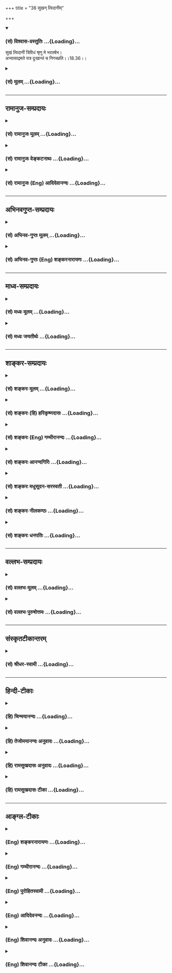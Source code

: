 +++
title = "36 सुखन् त्विदानीम्"

+++
<div class="js_include" newlevelforh1="3" title="(सं) विश्वास-प्रस्तुतिः" unfilled url="/purANam/mahAbhAratam/06-bhIShma-parva/02-bhagavad-gItA-parva/saMskRtam/vishvAsa-prastutiH/18_moxa-saMnyAsa-yogaH/36_sukhan_tvidAnIm.md">
<details open><summary><h3>(सं) विश्वास-प्रस्तुतिः ...{Loading}...</h3></summary>

सुखं त्विदानीं त्रिविधं श्रृणु मे भरतर्षभ।  
अभ्यासाद्रमते यत्र दुःखान्तं च निगच्छति।।18.36।।
</details>
</div>
<div class="js_include collapsed" newlevelforh1="3" title="(सं) मूलम्" unfilled url="/purANam/mahAbhAratam/06-bhIShma-parva/02-bhagavad-gItA-parva/saMskRtam/mUlam/18_moxa-saMnyAsa-yogaH/36_sukhan_tvidAnIm.md">
<details><summary><h3>(सं) मूलम् ...{Loading}...</h3></summary>

सुखं त्विदानीं त्रिविधं श्रृणु मे भरतर्षभ।  
अभ्यासाद्रमते यत्र दुःखान्तं च निगच्छति।।18.36।।
</details>
</div>


_________________
## रामानुज-सम्प्रदायः
<div class="js_include collapsed" newlevelforh1="3" title="(सं) रामानुजः मूलम्" unfilled url="/purANam/mahAbhAratam/06-bhIShma-parva/02-bhagavad-gItA-parva/saMskRtam/rAmAnujaH/mUlam/18_moxa-saMnyAsa-yogaH/36_sukhan_tvidAnIm.md">
<details><summary><h3>(सं) रामानुजः मूलम् ...{Loading}...</h3></summary>

।।18.36।। पूर्वोक्ताः सर्वे ज्ञानकर्मकर्त्रादयो यच्छेषभूताः; तत् च सुखं
गुणतः **त्रिविधम् इदानीं श्रृणु।** यस्मिन् सुखे चिरकालाभ्यासात् क्रमेण
निरतिशयां रतिं प्राप्नोति **दुःखान्तं च निगच्छति;** निखिलस्य सांसारिकस्य
दुःखस्य अन्तं निगच्छति। तद् एव विशिनष्टि --

</details>
</div>
<div class="js_include collapsed" newlevelforh1="3" title="(सं) रामानुजः वेङ्कटनाथः" unfilled url="/purANam/mahAbhAratam/06-bhIShma-parva/02-bhagavad-gItA-parva/saMskRtam/rAmAnujaH/venkaTanAthaH/18_moxa-saMnyAsa-yogaH/36_sukhan_tvidAnIm.md">
<details><summary><h3>(सं) रामानुजः वेङ्कटनाथः ...{Loading}...</h3></summary>

  
  
।।18.36।। अनन्तरग्रन्थसङ्गत्यर्थं तुशब्दद्योतितं व्यनक्ति -- पूर्वोक्ता
इति। भरतर्षभशब्दोऽत्र
प्रकृष्टसात्त्विकसुखसङ्गयोग्यताज्ञापनार्थः। इदानीमिति --
साधनभेदस्योक्तस्य साध्यभेदाकाङ्क्षावसर इत्यर्थः।
आपातमधुरत्वाभावात्सात्त्विकस्याभ्याससापेक्षत्वं लोकेऽप्याभ्यासिकी
क्षुद्रा प्रीतिरस्ति तद्व्युदासायक्रमेण निरतिशयामित्युक्तम्। रतिम् --
अत्यन्तादरमित्यर्थः। दुःखशब्दस्याऽत्र
सङ्कोचकाभावात्कृत्स्नविषयत्वोक्तिः।  
  

</details>
</div>
<div class="js_include collapsed" newlevelforh1="3" title="(सं) रामानुजः (Eng) आदिदेवानन्दः" unfilled url="/purANam/mahAbhAratam/06-bhIShma-parva/02-bhagavad-gItA-parva/saMskRtam/rAmAnujaH/english/AdidevAnandaH/18_moxa-saMnyAsa-yogaH/36_sukhan_tvidAnIm.md">
<details><summary><h3>(सं) रामानुजः (Eng) आदिदेवानन्दः ...{Loading}...</h3></summary>

18.36 Now, hear about the pleasure to which the knowledge, action, agent
etc., already mentioned are all subservient and which is threefold
according to the Gunas. ৷৷. That pleasure in which a person, through
long practice extending over a long time, gradually attains to
incomparable joy and never again is engulfed by the pain of life in
Samsara. Sri Krsna explains the same:

</details>
</div>


_________________
## अभिनवगुप्त-सम्प्रदायः
<div class="js_include collapsed" newlevelforh1="3" title="(सं) अभिनव-गुप्तः मूलम्" unfilled url="/purANam/mahAbhAratam/06-bhIShma-parva/02-bhagavad-gItA-parva/saMskRtam/abhinava-guptaH/mUlam/18_moxa-saMnyAsa-yogaH/36_sukhan_tvidAnIm.md">
<details><summary><h3>(सं) अभिनव-गुप्तः मूलम् ...{Loading}...</h3></summary>

।।18.36 -- 18.39।। सुखमित्यादि तामसमुदाहृतमित्यन्तम्। तदात्वे;
अभ्यासकाले। विषमिव; जन्मशताभ्यस्तविषयसङ्गस्य दुष्परिहारत्वात्। उक्तं च
श्रुतौ -- क्षुरस्य धारा विषमा दुरत्यया इत्यादि। आत्मप्रसादात्
बुद्धिप्रसादो जायते; अन्यस्यापेक्ष्यमाणस्याभावात्। विषयेन्द्रियाणां
परस्परसंयोगज़ं,+++(S; -- संप्रयोगजम् )+++ सुखम्; चक्षुष इव रूपसंबन्धात्।
निद्रातः आलस्येन प्रमादेन +++(S; ; N आलस्येन शठतया प्रमादेन )+++ पूर्वं
व्याख्यातेन यत् सुखं तत्तामसम्।

</details>
</div>
<div class="js_include collapsed" newlevelforh1="3" title="(सं) अभिनव-गुप्तः (Eng) शङ्करनारायणः" unfilled url="/purANam/mahAbhAratam/06-bhIShma-parva/02-bhagavad-gItA-parva/saMskRtam/abhinava-guptaH/english/shankaranArAyaNaH/18_moxa-saMnyAsa-yogaH/36_sukhan_tvidAnIm.md">
<details><summary><h3>(सं) अभिनव-गुप्तः (Eng) शङ्करनारायणः ...{Loading}...</h3></summary>

18.36 See Comment under 18.39

</details>
</div>


_________________
## माध्व-सम्प्रदायः
<div class="js_include collapsed" newlevelforh1="3" title="(सं) मध्वः मूलम्" unfilled url="/purANam/mahAbhAratam/06-bhIShma-parva/02-bhagavad-gItA-parva/saMskRtam/madhvaH/mUlam/18_moxa-saMnyAsa-yogaH/36_sukhan_tvidAnIm.md">
<details><summary><h3>(सं) मध्वः मूलम् ...{Loading}...</h3></summary>

।।18.36।। Sri Madhvacharya did not comment on this sloka.,

</details>
</div>
<div class="js_include collapsed" newlevelforh1="3" title="(सं) मध्वः जयतीर्थः" unfilled url="/purANam/mahAbhAratam/06-bhIShma-parva/02-bhagavad-gItA-parva/saMskRtam/madhvaH/jayatIrthaH/18_moxa-saMnyAsa-yogaH/36_sukhan_tvidAnIm.md">
<details><summary><h3>(सं) मध्वः जयतीर्थः ...{Loading}...</h3></summary>

।।18.36।। Sri Jayatirtha did not comment on this sloka.  
  

</details>
</div>


_________________
## शाङ्कर-सम्प्रदायः
<div class="js_include collapsed" newlevelforh1="3" title="(सं) शङ्करः मूलम्" unfilled url="/purANam/mahAbhAratam/06-bhIShma-parva/02-bhagavad-gItA-parva/saMskRtam/shankaraH/mUlam/18_moxa-saMnyAsa-yogaH/36_sukhan_tvidAnIm.md">
<details><summary><h3>(सं) शङ्करः मूलम् ...{Loading}...</h3></summary>

।।18.36।। --,**सुखं तु इदानीं त्रिविधं शृणु;** समाधानं कुरु इत्येतत्;
**मे** मम **भरतर्षभ। अभ्यासात्** परिचयात् आवृत्तेः **रमते** रतिं
प्रतिपद्यते **यत्र** यस्मिन् सुखानुभवे **दुःखान्तं च** दुःखावसानं
दुःखोपशमं च **निगच्छति** निश्चयेन प्राप्नोति।।

</details>
</div>
<div class="js_include collapsed" newlevelforh1="3" title="(सं) शङ्करः (हि) हरिकृष्णदासः" unfilled url="/purANam/mahAbhAratam/06-bhIShma-parva/02-bhagavad-gItA-parva/saMskRtam/shankaraH/hindI/harikRShNadAsaH/18_moxa-saMnyAsa-yogaH/36_sukhan_tvidAnIm.md">
<details><summary><h3>(सं) शङ्करः (हि) हरिकृष्णदासः ...{Loading}...</h3></summary>

।।18.36।। गुणभेदके अनुसार क्रियाओं और कारकोंके तीनतीन प्रकारके भेद कहे अब
फलस्वरूप सुखके तीन तरहके भेद कहे जाते हैं --, हे भरतर्षभ अब तू मुझसे तीन
तरहके सुखको भी सुन; अर्थात् सुननेके लिये चित्तको समाहित कर। जिस सुखमें
मनुष्य अभ्याससे रमता है अर्थात् जिस सुखके अनुभवमें बारम्बार आवृत्ति
करनेसे मनुष्यका प्रेम हुआ करता है और जहाँ मनुष्य ( अपने ) दुःखोंका अन्त
पाता है अर्थात् जहाँ उसके सारे दुःखोंकी निःसन्देह निवृत्ति हो जाया करती
है।

</details>
</div>
<div class="js_include collapsed" newlevelforh1="3" title="(सं) शङ्करः (Eng) गम्भीरानन्दः" unfilled url="/purANam/mahAbhAratam/06-bhIShma-parva/02-bhagavad-gItA-parva/saMskRtam/shankaraH/english/gambhIrAnandaH/18_moxa-saMnyAsa-yogaH/36_sukhan_tvidAnIm.md">
<details><summary><h3>(सं) शङ्करः (Eng) गम्भीरानन्दः ...{Loading}...</h3></summary>

18.36 Idanim, now; srnu, hear; me, from Me i.e. be attentive to what I
say; tu, as regards; the trividham, three kinds of; sukham, joy, O scion
of the Bharata dynasty. Yatra, that in which; ramate, one delights,
derives pleasure; abhyasat, owing to habit, due to freent repetition;
and in the experinece of which joy one nigacchati, certainly attains;
duhkhantam, the cessation of sorrow-.

</details>
</div>
<div class="js_include collapsed" newlevelforh1="3" title="(सं) शङ्करः आनन्दगिरिः" unfilled url="/purANam/mahAbhAratam/06-bhIShma-parva/02-bhagavad-gItA-parva/saMskRtam/shankaraH/AnandagiriH/18_moxa-saMnyAsa-yogaH/36_sukhan_tvidAnIm.md">
<details><summary><h3>(सं) शङ्करः आनन्दगिरिः ...{Loading}...</h3></summary>

।।18.36।। वृत्तमनूद्यानन्तरश्लोकतात्पर्यमाह -- **गुणेत्यादिना।**
क्रियाकारकाणां गुणतस्त्रैविध्योक्त्यनन्तरं फलस्य सुखस्य
त्रैविध्योक्त्यवसरे सतीत्याह -- **इदानीमिति।** हेयोपादेयभेदार्थं
त्रैविध्यं समाधानमैकाग्र्यं मम वचनादिति शेषः। यत्रेत्युभयत्र संबध्यते
तत्ति्रविधं सुखमिति पूर्वेण संबन्धः।

</details>
</div>
<div class="js_include collapsed" newlevelforh1="3" title="(सं) शङ्करः मधुसूदन-सरस्वती" unfilled url="/purANam/mahAbhAratam/06-bhIShma-parva/02-bhagavad-gItA-parva/saMskRtam/shankaraH/madhusUdana-sarasvatI/18_moxa-saMnyAsa-yogaH/36_sukhan_tvidAnIm.md">
<details><summary><h3>(सं) शङ्करः मधुसूदन-सरस्वती ...{Loading}...</h3></summary>

।।18.36।। एवं क्रियाणां कारणानां च गुणतस्त्रैविध्यमुक्त्वा तत्फलस्य
सुखस्य त्रैविध्यं प्रतिजानीते श्लोकार्धेन -- सुखं त्विति। मे मम वचनात्
शृणु हेयोपादेयविवेकार्थं व्यासङ्गान्तरनिवारणेन मनः स्थिरीकुरु। हे
भरतर्षभेति योग्यता दर्शिता। सात्त्विकं सुखमाह सार्धेन -- अभ्यासादिति।
यत्र समाधिसुखेऽभ्यासादतिपरिचयाद्रमते परितृप्तो भवति नतु विषयसुख इव
सद्यएव यस्मिन् रममाणश्च दुःखस्य सर्वस्याप्यन्तमवसानं नितरां गच्छति नतु
विषयसुख इवान्ते महद्दुःखम्।

</details>
</div>
<div class="js_include collapsed" newlevelforh1="3" title="(सं) शङ्करः नीलकण्ठः" unfilled url="/purANam/mahAbhAratam/06-bhIShma-parva/02-bhagavad-gItA-parva/saMskRtam/shankaraH/nIlakaNThaH/18_moxa-saMnyAsa-yogaH/36_sukhan_tvidAnIm.md">
<details><summary><h3>(सं) शङ्करः नीलकण्ठः ...{Loading}...</h3></summary>

।।18.36।। गुणभेदेन क्रियाणां कारकाणां च त्रैविध्यमुक्तं तत्फलस्य सुखस्य
त्रैविध्यमाह -- **सुखं त्वित्यादिना।** अभ्यासात्पौनःपुन्येन सेवनात्।
यत्र सात्त्विके राजसे तामसे वा सुखे रमते रतिं प्राप्नोति। यया रत्या
दुःखस्य पुत्रशोकादेरप्यन्तमवसानं निगच्छति निश्चयेन प्राप्नोति तत्सुखं
त्रिविधं श्रृणु। यदा त्वयमप्यर्थः सात्त्विकसुखस्यैव लक्षणार्थस्तदा यत्र
समाधिसुखे अभ्यासाद्रमते न तु विषयसुख इव रागात् दुःखान्तं मोक्षं च
निगच्छतीत्यर्थः।

</details>
</div>
<div class="js_include collapsed" newlevelforh1="3" title="(सं) शङ्करः धनपतिः" unfilled url="/purANam/mahAbhAratam/06-bhIShma-parva/02-bhagavad-gItA-parva/saMskRtam/shankaraH/dhanapatiH/18_moxa-saMnyAsa-yogaH/36_sukhan_tvidAnIm.md">
<details><summary><h3>(सं) शङ्करः धनपतिः ...{Loading}...</h3></summary>

।।18.36।। एवं क्रियाणां कारकाणां च गुणतस्त्रिविधो भेद उक्तोऽथेदानीं फलस्य
च सुखस्य त्रिविधं भेदं वक्तुमारभते। सुखं तु इदानीं त्रिविधं मे मम
वचनाच्छृणु अवधारय। त्रिविधस्यापि सुखस्य सामान्यलक्षणमाह --
अभ्यासादावृत्तेर्यन्न सात्त्विकादिसुखे रमते यत्र रममाणश्च
दुःखस्यान्तमवसानं च निगच्छति निश्चयेन प्राप्नेति। भरतर्षमेतिसंबोधयन्
सुखस्य त्रैविध्यं मम वचनाच्छ्रुत्वा सात्त्विकं सुखमनुभवितुं योग्योऽसीति
सूचयति। तत्र सात्त्विकं सुखमाह सार्धेन। यत्र
यस्मिन्सुखेऽभ्यासादतिपरिचयाद्रमते नतु विषयसुखइव सहसा रतिं
प्राप्नोतीत्यपरे। भाष्यस्य समानतया न तद्विरोधः।

</details>
</div>


_________________
## वल्लभ-सम्प्रदायः
<div class="js_include collapsed" newlevelforh1="3" title="(सं) वल्लभः मूलम्" unfilled url="/purANam/mahAbhAratam/06-bhIShma-parva/02-bhagavad-gItA-parva/saMskRtam/vallabhaH/mUlam/18_moxa-saMnyAsa-yogaH/36_sukhan_tvidAnIm.md">
<details><summary><h3>(सं) वल्लभः मूलम् ...{Loading}...</h3></summary>

।।18.36।। सुखस्य त्रैविध्यं प्रतिजानन्नाह -- सुखमिति। यत्र सुखे
चिरकालाभ्यासात्क्रमेण निरतिशयां रतिं मन्यते सांसर्गिकदुःखस्य चान्तं च
नितरां गच्छति।

</details>
</div>
<div class="js_include collapsed" newlevelforh1="3" title="(सं) वल्लभः पुरुषोत्तमः" unfilled url="/purANam/mahAbhAratam/06-bhIShma-parva/02-bhagavad-gItA-parva/saMskRtam/vallabhaH/puruShottamaH/18_moxa-saMnyAsa-yogaH/36_sukhan_tvidAnIm.md">
<details><summary><h3>(सं) वल्लभः पुरुषोत्तमः ...{Loading}...</h3></summary>

  
  
।।18.36।। एवं धृतित्रैविध्यमुक्त्वा तस्याः सुखफलात्मकत्वात्
मुखत्रैविध्यकथनं प्रतिजानीते -- सुखमिति। इदानीं धृतिज्ञानानन्तरं सुखं
पुनस्त्रिविधं; हे भरतर्षभ सुखश्रवणयोग्य मे मत्तः शृणु। एवं प्रतिज्ञाय
तत्त्रैविध्यमाह -- अभ्यासादिति। अभ्यासात् निरन्तरानुशीलनात् यत्र यस्मिन्
रमते आनन्दानुभवं प्राप्नोति; नत्वाऽऽपाततो विषयसुख इव
क्षणमात्रानुभवमाप्नोति; च पुनः यदनुशीलने दुःखान्तं संसारान्तं नितरां
गच्छति।  
  

</details>
</div>


_________________
## संस्कृतटीकान्तरम्
<div class="js_include collapsed" newlevelforh1="3" title="(सं) श्रीधर-स्वामी" unfilled url="/purANam/mahAbhAratam/06-bhIShma-parva/02-bhagavad-gItA-parva/saMskRtam/shrIdhara-svAmI/18_moxa-saMnyAsa-yogaH/36_sukhan_tvidAnIm.md">
<details><summary><h3>(सं) श्रीधर-स्वामी ...{Loading}...</h3></summary>

।।18.36।। सुखस्य त्रैविध्यं प्रतिजानीते अर्धेन **-- सुखमिति।**
स्पष्टार्थः। तत्र सात्त्विकं सुखमाह -- अभ्यासादिति सार्धेन। यत्र
यस्मिन्सुखे अभ्यासादतिपरिचयाद्रमते नतु विषयसुख इव सहसा रतिं प्राप्नोति।
यस्मिन् रममाणश्च दुःखस्यान्तमवसानं नितरां गच्छति प्राप्नोति।

</details>
</div>


_________________
## हिन्दी-टीकाः
<div class="js_include collapsed" newlevelforh1="3" title="(हि) चिन्मयानन्दः" unfilled url="/purANam/mahAbhAratam/06-bhIShma-parva/02-bhagavad-gItA-parva/hindI/chinmayAnandaH/18_moxa-saMnyAsa-yogaH/36_sukhan_tvidAnIm.md">
<details><summary><h3>(हि) चिन्मयानन्दः ...{Loading}...</h3></summary>

।।18.36।। इस अध्याय में प्रतिपादित विचारों के विकास क्रम में सर्वप्रथम
कार्य सम्पादन के तीन तत्त्वों ज्ञान; कर्ता और कर्म का वर्णन किया गया है।
तत्पश्चात् कर्म के प्रेरक; नियामक और मार्गनिर्देशक दो तत्त्वों; बुद्धि
और धृति का विस्तृत विवेचन किया गया है। भगवान् श्रीकृष्ण ने इन सब के
त्रिविध भेदों को पृथक्पृथक् रूप से दर्शाया है। प्रत्येक कर्ता अपने
कर्मक्षेत्र में; अपने ज्ञान से निर्देशित बुद्धि से शासित और धृति से
लक्ष्य को धारण करके कर्म करता है। इस प्रकार कार्य की शारीरिक एवं प्राणिक
संरचना का विश्लेषण एवं निरीक्षण पूर्ण होता है। अब; विचार्य विषय है कार्य
का मनोविज्ञान। मनुष्य किस लिए कर्म करता है प्राणियों की प्रवृत्तियों का
अवलोकन करने से यह ज्ञात होता है कि प्रत्येक प्राणी केवल सुख प्राप्ति के
लिए ही कर्म में प्रवृत होता है। गर्भ से लेकर शवागर्त तक; प्राणियों के
समस्त प्रयत्न सतत सुख प्राप्त करने के लिए ही होते हैं। इस प्रकार; यद्यपि
सबका एक लक्ष्य सुख ही है; तथापि ज्ञान; कर्ता; कर्म बुद्धि और धृति में
भेद होने से विभिन्न लोगों के द्वारा अपनाये गये सुख प्राप्ति के मार्ग भी
भिन्नभिन्न होते हैं। सात्त्विक; राजसिक और तामसिक लोग विविध कर्मों के
द्वारा अपनेअपने सुख की खोज करते हैं। कर्म के संघटकों में भेद होने के कारण
उन विभिन्न प्रकार के कर्मों से प्राप्त सुखों में भेद होना अनिवार्य है।
प्रस्तुत प्रकरण में सुख के तीन प्रकारों का वर्गीकरण किया गया
है। अभ्यासात् इस अध्याय में वर्णित वर्गीकरण को समझकर एक सच्चे साधक को
आत्मनिरीक्षण की सार्मथ्य प्राप्त हो जाती है। इस प्रकार; अपने दुखों के
कारण को समझने से उनका परित्याग कर वह अपने जीवन को पुर्नव्यवस्थित कर सकता
है। ऐसे अभ्यास से उसके दुखों का सर्वथा अन्त हो जाना संभव है। सात्त्विक
सुख क्या है भगवान् कहते हैं

</details>
</div>
<div class="js_include collapsed" newlevelforh1="3" title="(हि) तेजोमयानन्दः अनुवादः" unfilled url="/purANam/mahAbhAratam/06-bhIShma-parva/02-bhagavad-gItA-parva/hindI/tejomayAnandaH/anuvAdaH/18_moxa-saMnyAsa-yogaH/36_sukhan_tvidAnIm.md">
<details><summary><h3>(हि) तेजोमयानन्दः अनुवादः ...{Loading}...</h3></summary>

।।18.36।। हे भरतश्रेष्ठ ! अब तुम त्रिविध सुख को मुझसे सुनो, जिसमें (साधक
पुरुष) अभ्यास से रमता है और दु:खों के अन्त को प्राप्त होता है (जहाँ उसके
दु:खों का अन्त हो जाता है। )।।

</details>
</div>
<div class="js_include collapsed" newlevelforh1="3" title="(हि) रामसुखदासः अनुवादः" unfilled url="/purANam/mahAbhAratam/06-bhIShma-parva/02-bhagavad-gItA-parva/hindI/rAmasukhadAsaH/anuvAdaH/18_moxa-saMnyAsa-yogaH/36_sukhan_tvidAnIm.md">
<details><summary><h3>(हि) रामसुखदासः अनुवादः ...{Loading}...</h3></summary>

।।18.36।। हे भरतवंशियोंमें श्रेष्ठ अर्जुन ! अब तीन प्रकारके सुखको भी तुम
मेरेसे सुनो। जिसमें अभ्याससे रमण होता है और जिससे दुःखोंका अन्त हो जाता
है, ऐसा वह परमात्मविषयक बुद्धिकी प्रसन्नतासे पैदा होनेवाला जो सुख
(सांसारिक आसक्तिके कारण) आरम्भमें विषकी तरह और परिणाममें अमृतकी तरह होता
है, वह सुख सात्त्विक कहा गया है।

</details>
</div>
<div class="js_include collapsed" newlevelforh1="3" title="(हि) रामसुखदासः टीका" unfilled url="/purANam/mahAbhAratam/06-bhIShma-parva/02-bhagavad-gItA-parva/hindI/rAmasukhadAsaH/TIkA/18_moxa-saMnyAsa-yogaH/36_sukhan_tvidAnIm.md">
<details><summary><h3>(हि) रामसुखदासः टीका ...{Loading}...</h3></summary>

।।18.36।।***व्याख्या --***  **भरतर्षभ --** इस सम्बोधनको देनेमें
भगवान्का भाव यह है कि भरतवंशियोंमें श्रेष्ठ अर्जुन तुम राजसतामस सुखोंमें
लुब्ध; मोहित होनेवाले नहीं हो क्योंकि तुम्हारे लिये राजस और तामस सुखपर
विजय करना कोई बड़ी बात नहीं है। तुमने राजस सुखपर विजय भी कर ली है
क्योंकि स्वर्गकी उर्वशीजैसी सुन्दरी अप्सराको भी तुमने ठुकरा दिया है। इसी
प्रकार तुमने तामस सुखपर भी विजय कर ली है क्योंकि प्राणिमात्रके लिये
आवश्यक जो निद्राका तामस सुख है; उसको तुमने जीत लिया है। इसीसे तुम्हारा
नाम गुडाकेश हुआ है।**सुखं तु इदानीम् --** ज्ञान; कर्म; कर्ता; बुद्धि और
धृतिके तीनतीन भेद बतानेके बाद यहाँ **तु** पदका प्रयोग,करके भगवान् कहते
हैं कि सुख भी तीन तरहका होता है। इसमें एक विशेष ध्यान देनेकी बात है कि
आज पारमार्थिक मार्गपर चलनेवाले जितने भी साधक हैं; उन साधकोंकी ऊँची
स्थिति न होनेमें अथवा उनको परमात्मतत्त्वका अनुभव न होनेमें अगर कोई
विघ्नबाधा है; तो वह है -- सुखकी इच्छा।  
  
सात्त्विक सुख भी आसक्तिके कारण बन्धनकारक हो जाता है। तात्पर्य है कि अगर
साधनजन्य -- ध्यान और एकाग्रताका सुख भी लिया जाय; तो वह भी बन्धनकारक हो
जाता है। इतना ही नहीं; अगर समाधिका सुख भी लिया जाय; तो वह भी
परमात्मतत्त्वकी प्राप्तिमें बाधक हो जाता है -- **सुखसङ्गेन बध्नाति**
(गीता 14। 6)। इस विषयमें कोई कहे कि परमात्मतत्त्वका सुख आ जाय तो क्या उस
सुखको भी हम न लें वास्तवमें परमात्मतत्त्वका सुख लिया नहीं जाता; प्रत्युत
उस अक्षय सुखका स्वतः अनुभव होता है (गीता 5। 21 6। 21; 28)। साधनजन्य
सुखका भोग न करनेसे वह अक्षय स्वतःस्वाभाविक प्राप्त हो जाता है। उस अक्षय
सुखकी तरफ विशेष खयाल करानेके लिये भगवान् यहाँ **तु** पदका प्रयोग करते
हैं। यहाँ **इदानीम्** कहनेका का तात्पर्य है कि अर्जुन संन्यास और त्यागके
तत्त्वको जानना चाहते है अतः उनकी जिज्ञासाके उत्तरमें भगवान्ने त्याग;
ज्ञान; कर्म; कर्ता; बुद्धि और धृतिके तीनतीन भेद बताये। परन्तु इन सबमें
ध्येय तो सुखका ही होता है। अतः भगवान् कहते हैं कि तुम उसी ध्येयकी
सिद्धिके लिये सुखके भेद सुनो।**त्रिविधं श्रृणु मे --** लोग रातदिन राजस
और तामस सुखमें लगे रहते हैं और उसीको वास्तविक सुख मानते हैं। इस कारण
सांसारिक भोगोंसे ऊँचा उठकर भी कोई सुख मिल सकता है प्राणोंके मोहसे ऊँचा
उठकर भी कोई सुख मिल सकता है राजस और तामस सुखसे आगे भी कोई सात्त्विक सुख
है वे इन बातोंको समझ ही नहीं सकते। इसलिये भगवान् कहते हैं कि भैया वह सुख
तीन प्रकारका होता है; उनको तुम सुनो और उनमेंसे सात्त्विक सुखको ग्रहण करो
और राजसतामस सुखोंका त्याग करो। कारण कि सात्त्विक सुख परमात्माकी तरफ
चलनेमें सहायता करनेवाला है और राजसतामस सुख संसारमें फँसाकर पतन करनेवाले
हैं।**अभ्यासाद्रमते यत्र --** सात्त्विक सुखमें अभ्याससे रमण होता है।
साधारण मनुष्योंको अभ्यासके बिना इस सुखका अनुभव नहीं होता। राजस और तामस
सुखमें अभ्यास नहीं करना पड़ता। उसमें तो प्राणिमात्रका स्वतःस्वाभाविक ही
आकर्षण होता है। राजसतामस सुखमें इन्द्रियोंका विषयोंकी ओर; मनबुद्धिका
भोगसंग्रहकी ओर तथा थकावट होनेपर निद्रा आदिकी ओर स्वतः आकर्षण होता है।
विषयजन्य; अभिमानजन्य; प्रशंसाजन्य और निद्राजन्य सुख सभी प्राणियोंको
स्वतः ही अच्छे लगते हैं। कुत्ते आदि जो नीच प्राणी हैं; उनका भी आदर करते
हैं तो वे राजी होते हैं और निरादर करते हैं तो नाराज हो जाते हैं; दुःखी
हो जाते हैं। तात्पर्य यह है कि राजस और तामस सुखमें अभ्यासकी जरूरत नहीं
है क्योंकि इस सुखको सभी प्राणी अन्य योनियोंमें भी लेते आये हैं। इस
सात्त्विक सुखमें अभ्यास क्या है श्रवणमनन भी अभ्यास है; शास्त्रोंको समझना
भी अभ्यास है; और राजसीतामसी वृत्तियोंको हटाना भी अभ्यास है। जिस राजस और
तामस सुखमें प्राणिमात्रकी स्वतःस्वाभाविक प्रवृत्ति हो रही है; उससे भिन्न
नयी प्रवृत्ति करनेका नाम अभ्यास है। सात्त्विक सुखमें अभ्यास करना तो
आवश्यक है; पर रमण करना बाधक है। यहाँ **अभ्यासाद्रमते** पदका यह भाव नहीं
है कि सात्त्विक सुखका भोग किया जाय; प्रत्युत सात्त्विक सुखमें अभ्याससे
ही रुचि; प्रियता; प्रवृत्ति आदिके होनेको ही यहाँ रमण करना कहा गया है।  
  
**दुःखान्तं च निगच्छति --** उस सात्त्विक सुखमें अभ्याससे ज्योंज्यों
रुचि; प्रियता बढ़ती जाती है; त्योंत्यों परिणाममें दुःखोंका नाश होता जाता
है और प्रसन्नता; सुख तथा आनन्द बढ़ते जाते हैं (गीता 2। 65)।**च** अव्यय
देनेका तात्पर्य है कि जबतक सात्त्विक सुखमें रमण होगा अर्थात् साधक
सात्त्विक सुख लेता रहेगा; तबतक दुःखोंका अत्यन्त अभाव नहीं होगा। कारण कि
सात्त्विक सुख भी परमात्मविषयक बुद्धिकी प्रसन्नतासे पैदा हुआ है --
**आत्मबुद्धिप्रसादजम्।** जो उत्पन्न होनेवाला होता है; वह जरूर नष्ट होता
है। ऐसे सुखसे दुःखोंका अन्त कैसे होगा इसलिये सात्त्विक सुखमें भी आसक्ति
नहीं होनी चाहिये। सात्त्विक सुखसे भी ऊँचा उठनेसे मनुष्य दुःखोंके अन्तको
प्राप्त हो जाता है; गुणातीत हो जाता है।  
  
**आत्मबुद्धिप्रसादजम् --** जिस बुद्धिमें सांसारिक मान; बड़ाई; आदर;
धनसंग्रह; विषयजन्य सुख आदिका महत्त्व नहीं रहता; केवल परमात्मविषय विचार
ही रहता है; उस बुद्धिकी प्रसन्नता (गीता 2। 64) अर्थात् स्वच्छतासे यह
सात्त्विक सुख पैदा होता है। तात्पर्य है कि सांसारिक संयोगजन्य सुखसे
सर्वथा उपरत होकर परमात्मामें बुद्धिके विलीन होनेपर जो सुख होता है; वह
सुख सात्त्विक है।**यत्तदग्रे विषमिव --** यहाँ **यत्तत्** कहनेका भाव यह
है कि **यत् --** जो सात्त्विक सुख है **तत् --** वह परोक्ष है अर्थात्
उसका अभी अनुभव नहीं हुआ है। अभी तो उस सुखका केवल उद्देश्य बनाया है; जबकि
राजस और तामस सुखका अभी अनुभव होता है। इसलिये अनुभवजन्य राजस और तामस
सुखका त्याग करनेमें कठिनता आती है और लक्ष्यरूपमें जो सात्त्विक सुख है;
उसकी प्राप्तिके लिये किया हुआ रसहीन परिश्रम (अभ्यास) आरम्भमें जहरकी तरह
लगता है -- **अग्ने विषमिव।** तात्पर्य यह है कि अनुभवजन्य राजस और तामस
सुखका तो त्याग कर दिया और लक्ष्यवाला सात्त्विक सुख मिला नहीं -- उसका रस
अभी मिला नहीं इसलिये वह सात्त्विक सुख आरम्भमें जहरकी तरह प्रतीत होता
है। राजस और तामस सुखको अनेक योनियोंमें भोगते आये हैं और उसे इस जन्ममें भी
भोगा है। उस भोगे हुए सुखकी स्मृति आनेसे राजस और तामस सुखमें स्वाभाविक ही
मन लग जाता है। परन्तु सात्त्विक सुख उतना भोगा हुआ नहीं है इसलिये इसमें
जल्दी मन नहीं लगता। इस कारण सात्त्विक सुख आरम्भमें विषकी तरह लगता
है। वास्तवमें सात्त्विक सुख विषकी तरह नहीं है; प्रत्युत राजस और तामस
सुखका त्याग विषकी तरह होता है। जैसे; बालकको खेलकूद छोड़कर पढ़ाईमें लगाया
जाय तो उसको पढ़ाईमें कैदीकी तरह होकर अभ्यास करना पड़ता है। पढ़ाईमें मन
नहीं लगता तथा इधर उच्छृङ्खलता; खेलकूद छूट जाता है; तो उसको पढ़ाई विषकी
तरह मालूम देती है। परन्तु वही बालक पढ़ता रहे और एकदो परीक्षाओंमें पास हो
जाय तो उसका पढ़ाईमें मन लग जाता है अर्थात् उसको पढ़ाई अच्छी लगने लग जाती
है। तब उसकी पढ़ाईके अभ्याससे रुचि; प्रियता होने लगती है। वास्तवमें देखा
जाय तो सात्त्विक सुख आरम्भमें विषकी तरह उन्हीं लोगोंके लिये होता है;
जिनका राजस और तामस सुखमें राग है। परन्तु जिनको सांसारिक भोगोंसे
स्वाभाविक वैराग्य है; जिनकी पारमार्थिक शास्त्राध्ययन; सत्सङ्ग;
कथाकीर्तन; साधनभजन आदिमें स्वाभाविक रुचि है और जिनके ज्ञान; कर्म; बुद्धि
और धृति सात्त्विक हैं; उन साधकोंको यह सात्त्विक सुख आरम्भसे ही अमृतकी
तरह आनन्द देनेवाला होता है। उनको इसमें कष्ट; परिश्रम; कठिनता आदि मालूम
ही नहीं देते।  
  
**परिणामेऽमृतोपमम् --** साधन करनेसे साधकमें सत्त्वगुण आता है।
सत्त्वगुणके आनेपर इन्द्रियों और अन्तःकरणमें स्वच्छता; निर्मलता; ज्ञानकी
दीप्ति; शान्ति; निर्विकारता आदि सद्भावसद्गुण प्रकट हो जाते हैं
**(टिप्पणी प₀ 919)**। इन सद्गुणोंका प्रकट होना ही सात्त्विक सुखका
परिणाममें अमृतकी तरह होना है। इसका उपभोग न करनेसे अर्थात् इसमें रस न
लेनेसे वास्तविक अक्षय सुखकी प्राप्ति हो जाती है (गीता 5। 21)। परिणाममें
सात्त्विक सुख राजस और तामस सुखसे ऊँचा उठाकर जडतासे सम्बन्धविच्छेद करा
देता है और इसमें आसक्ति न होनेसे अन्तमें परमात्माकी प्राप्ति करा देता
है। इसलिये यह परिणाममें अमृतकी तरह है।**तत्सुखं सात्त्विकं प्रोक्तम्
--** सत्सङ्ग; स्वाध्याय; संकीर्तन; जप; ध्यान; चिन्तन आदिसे जो सुख होता
है; वह मान; बड़ाई; आराम; रुपये; भोग आदि विषयेन्द्रियसम्बन्धका नहीं है और
प्रमाद; आलस्य; निद्राका भी नहीं है। वह तो परमात्माके सम्बन्धका है।
इसलिये वह सुख सात्त्विक कहा गया है।  
  
***सम्बन्ध --***  अब राजस सुखका वर्णन करते हैं।

</details>
</div>


_________________
## आङ्ग्ल-टीकाः
<div class="js_include collapsed" newlevelforh1="3" title="(Eng) शङ्करनारायणः" unfilled url="/purANam/mahAbhAratam/06-bhIShma-parva/02-bhagavad-gItA-parva/english/shankaranArAyaNaH/18_moxa-saMnyAsa-yogaH/36_sukhan_tvidAnIm.md">
<details><summary><h3>(Eng) शङ्करनारायणः ...{Loading}...</h3></summary>

18.36. O best among the Bharatas ! Now from Me you must also listen to
the three-fold happiness where one gets delighted by practice, and
attains the end of suffering.

</details>
</div>
<div class="js_include collapsed" newlevelforh1="3" title="(Eng) गम्भीरानन्दः" unfilled url="/purANam/mahAbhAratam/06-bhIShma-parva/02-bhagavad-gItA-parva/english/gambhIrAnandaH/18_moxa-saMnyAsa-yogaH/36_sukhan_tvidAnIm.md">
<details><summary><h3>(Eng) गम्भीरानन्दः ...{Loading}...</h3></summary>

18.36 Now hear from Me, O scion of the Bharata dynasty, as regards the
three kinds of joy: That in which one delights owing to habit, and
certainly attains the cessation of sorrows; \[S. and S.S. take the
second line of this verse along with the next verse referring to
sattvika happiness.-Tr.\]

</details>
</div>
<div class="js_include collapsed" newlevelforh1="3" title="(Eng) पुरोहितस्वामी" unfilled url="/purANam/mahAbhAratam/06-bhIShma-parva/02-bhagavad-gItA-parva/english/purohitasvAmI/18_moxa-saMnyAsa-yogaH/36_sukhan_tvidAnIm.md">
<details><summary><h3>(Eng) पुरोहितस्वामी ...{Loading}...</h3></summary>

18.36 Hear further the three kinds of pleasure. That which increases day
after day delivers one from misery,

</details>
</div>
<div class="js_include collapsed" newlevelforh1="3" title="(Eng) आदिदेवनन्दः" unfilled url="/purANam/mahAbhAratam/06-bhIShma-parva/02-bhagavad-gItA-parva/english/AdidevanandaH/18_moxa-saMnyAsa-yogaH/36_sukhan_tvidAnIm.md">
<details><summary><h3>(Eng) आदिदेवनन्दः ...{Loading}...</h3></summary>

18.36 Now hear from Me, O Arjuna, the threefold division of pleasure৷৷.
that in which a man rejoices by long practice and in which he comes to
the end of pain;

</details>
</div>
<div class="js_include collapsed" newlevelforh1="3" title="(Eng) शिवानन्दः अनुवादः" unfilled url="/purANam/mahAbhAratam/06-bhIShma-parva/02-bhagavad-gItA-parva/english/shivAnandaH/anuvAdaH/18_moxa-saMnyAsa-yogaH/36_sukhan_tvidAnIm.md">
<details><summary><h3>(Eng) शिवानन्दः अनुवादः ...{Loading}...</h3></summary>

18.36 And now hear from Me, O Arjuna, of the threefold pleasure, in
which one rejoices by practice and surely comes to the end of pain.

</details>
</div>
<div class="js_include collapsed" newlevelforh1="3" title="(Eng) शिवानन्दः टीका" unfilled url="/purANam/mahAbhAratam/06-bhIShma-parva/02-bhagavad-gItA-parva/english/shivAnandaH/TIkA/18_moxa-saMnyAsa-yogaH/36_sukhan_tvidAnIm.md">
<details><summary><h3>(Eng) शिवानन्दः टीका ...{Loading}...</h3></summary>

18.36 सुखम् pleasure; तु indeed; इदानीम् now; त्रिविधम् threefold;
श्रृणु hear; मे of Me; भरतर्षभ O lord of the Bharatas; अभ्यासात् from
practice; रमते rejoices; यत्र in which; दुःखान्तम् the end of pain; च
and; निगच्छति (he) attains to.Commentary A little of this pleasure
experienced by the Self must result in the cessation of pain. This
pleasure is threefold in its nature and I will describe its aspects in
turn; O Arjuna. (Cf.VI.20;30).

</details>
</div>
